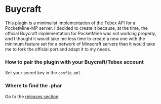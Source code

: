 # Buycraft

This plugin is a minimalist implementation of the Tebex API for a PocketMine-MP server. I decided to create it because, at the time, the official Buycraft implementation for PocketMine was not working properly, and I thought it would take me less time to create a new one with the minimum feature set for a network of Minecraft servers than it would take me to fork the official port and adapt it to my needs.

### How to pair the plugin with your Buycraft/Tebex account

Set your secret key in the `config.yml`.

### Where to find the .phar

Go to the [releases section](https://github.com/andresbytes/Buycraft/releases).
